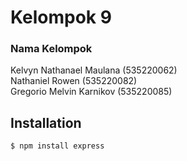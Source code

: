# Kelompok 9
### Nama Kelompok
Kelvyn Nathanael Maulana (535220062) <br>
Nathaniel Rowen (535220082) <br>
Gregorio Melvin Karnikov (535220085)

## Installation
```
$ npm install express
```
